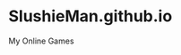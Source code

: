 # SlushieMan.github.io
My Online Games

<html>
        <head>
                <title>Hello World</title>
</head>
